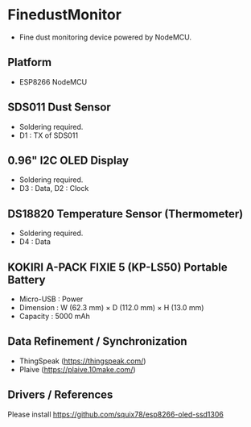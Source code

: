 # FinedustMonitor
* Fine dust monitoring device powered by NodeMCU. 

## Platform
* ESP8266 NodeMCU

## SDS011 Dust Sensor
* Soldering required.
* D1 : TX of SDS011

## 0.96" I2C OLED Display 
* Soldering required.
* D3 : Data, D2 : Clock

## DS18820 Temperature Sensor (Thermometer)
* Soldering required.
* D4 : Data

## KOKIRI A-PACK FIXIE 5 (KP-LS50) Portable Battery
* Micro-USB : Power 
* Dimension : W (62.3 mm) × D (112.0 mm) × H (13.0 mm) 
* Capacity : 5000 mAh

## Data Refinement / Synchronization
* ThingSpeak (https://thingspeak.com/)
* Plaive (https://plaive.10make.com/)

## Drivers / References
Please install https://github.com/squix78/esp8266-oled-ssd1306
